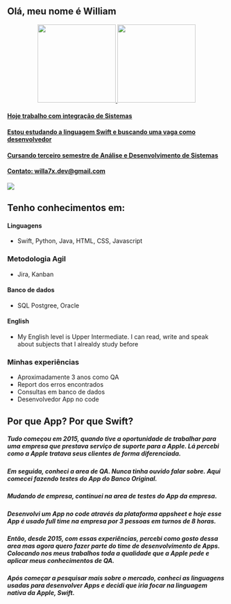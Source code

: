 ## Olá, meu nome é William

<div align="center">
  <a href="https://github.com/willa7x">
  <img height="180em" src="https://github-readme-stats.vercel.app/api?username=willa7x&show_icons=true&theme=merko&include_all_commits=true&count_private=true"/>
  <img height="180em" src="https://github-readme-stats.vercel.app/api/top-langs/?username=willa7x&layout=compact&langs_count=7&theme=merko"/>
</div>

#### Hoje trabalho com integração de Sistemas
#### Estou estudando a linguagem Swift e buscando uma vaga como desenvolvedor
#### Cursando terceiro semestre de Análise e Desenvolvimento de Sistemas
#### Contato: willa7x.dev@gmail.com
    
  <a href="https://www.linkedin.com/in/williamalessandrobatista/" target="_blank"><img src="https://img.shields.io/badge/-LinkedIn-%230077B5?style=for-the-badge&logo=linkedin&logoColor=white" target="_blank"></a> 

## Tenho conhecimentos em:
  
#### Linguagens        
- Swift, Python, Java, HTML, CSS, Javascript
  
### Metodologia Agil
- Jira, Kanban

#### Banco de dados
- SQL Postgree, Oracle

#### English
- My English level is Upper Intermediate. I can read, write and speak about subjects that I alrealdy study before

### Minhas experiências
- Aproximadamente 3 anos como QA
- Report dos erros encontrados
- Consultas em banco de dados
- Desenvolvedor App no code 

## Por que App? Por que Swift?

##### Tudo começou em 2015, quando tive a oportunidade de trabalhar para uma empresa que prestava serviço de suporte para a Apple. Lá percebi como a Apple tratava seus clientes de forma diferenciada. 
##### Em seguida, conheci a area de QA. Nunca tinha ouvido falar sobre. Aqui comecei fazendo testes do App do Banco Original.
##### Mudando de empresa, continuei na area de testes do App da empresa.
##### Desenvolvi um App no code através da plataforma appsheet e hoje esse App é usado full time na empresa por 3 pessoas em turnos de 8 horas.
##### Então, desde 2015, com essas experiências, percebi como gosto dessa area mas agora quero fazer parte do time de desenvolvimento de Apps. Colocando nos meus trabalhos toda a qualidade que a Apple pede e aplicar meus conhecimentos de QA.
##### Após começar a pesquisar mais sobre o mercado, conheci as linguagens usadas para desenvolver Apps e decidi que iria focar na linguagem nativa da Apple, Swift.

